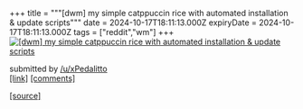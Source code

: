 +++
title = """[dwm] my simple catppuccin rice with automated installation & update scripts"""
date = 2024-10-17T18:11:13.000Z
expiryDate = 2024-10-17T18:11:13.000Z
tags = ["reddit","wm"]
+++
[![[dwm] my simple catppuccin rice with automated installation & update scripts](https://preview.redd.it/7y9dybklxcvd1.png?width=640&crop=smart&auto=webp&s=b997a0f6789128bdb1ed3c2480efba9cf863ae76 "[dwm] my simple catppuccin rice with automated installation & update scripts")](https://www.reddit.com/r/unixporn/comments/1g5xdov/dwm_my_simple_catppuccin_rice_with_automated/)

submitted by [/u/xPedalitto](https://www.reddit.com/user/xPedalitto)  
[\[link\]](https://i.redd.it/7y9dybklxcvd1.png) [\[comments\]](https://www.reddit.com/r/unixporn/comments/1g5xdov/dwm_my_simple_catppuccin_rice_with_automated/)

[[source]](https://www.reddit.com/r/unixporn/comments/1g5xdov/dwm_my_simple_catppuccin_rice_with_automated/)
